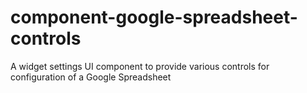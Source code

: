 component-google-spreadsheet-controls
=====================================

A widget settings UI component to provide various controls for configuration of a Google Spreadsheet
